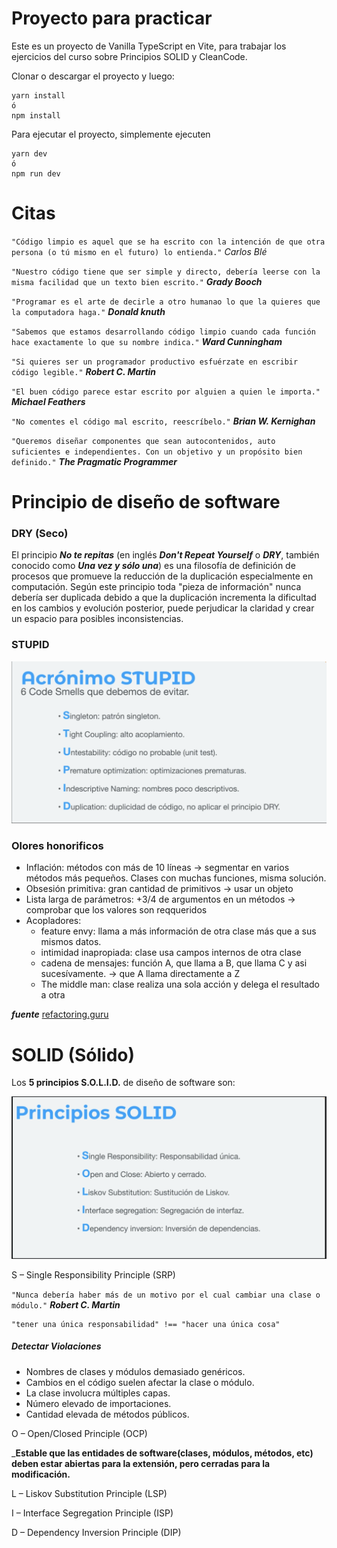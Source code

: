 # Proyecto para practicar

Este es un proyecto de Vanilla TypeScript en Vite, para trabajar los ejercicios del curso sobre Principios SOLID y CleanCode.

Clonar o descargar el proyecto y luego:

```
yarn install
ó
npm install
```

Para ejecutar el proyecto, simplemente ejecuten
```
yarn dev
ó
npm run dev
```

# Citas


`"Código limpio es aquel que se ha escrito con la intención de que otra persona (o tú mismo en el futuro) lo entienda."`
_Carlos Blé_


`"Nuestro código tiene que ser simple y directo, debería leerse con la misma facilidad que un texto bien escrito."`
___Grady Booch___


`"Programar es el arte de decirle a otro humanao lo que la quieres que la computadora haga."`
___Donald knuth___


`"Sabemos que estamos desarrollando código limpio cuando cada función hace exactamente lo que su nombre indica."`
___Ward Cunningham___


`"Si quieres ser un programador productivo esfuérzate en escribir código legible."`
___Robert C. Martin___


`"El buen código parece estar escrito por alguien a quien le importa."`
___Michael Feathers___


`"No comentes el código mal escrito, reescríbelo."`
___Brian W. Kernighan___


`"Queremos diseñar componentes que sean autocontenidos, auto suficientes e independientes. Con un objetivo y un propósito bien definido."`
___The Pragmatic Programmer___

# Principio de diseño de software

### DRY (Seco)

El principio ***No te repitas*** (en inglés ___Don't Repeat Yourself___ o ***DRY***, también conocido como ***Una vez y sólo una***) es una filosofía de definición de procesos que promueve la reducción de la duplicación especialmente en computación. Según este principio toda "pieza de información" nunca debería ser duplicada debido a que la duplicación incrementa la dificultad en los cambios y evolución posterior, puede perjudicar la claridad y crear un espacio para posibles inconsistencias.

### STUPID 

<img src='imgs/stupid.png'>

### Olores honorificos

 - Inflación: métodos con más de 10 líneas -> segmentar en varios métodos más pequeños.
    Clases con muchas funciones, misma solución.
 - Obsesión primitiva: gran cantidad de primitivos -> usar un objeto
 - Lista larga de parámetros: +3/4 de argumentos en un métodos -> comprobar que los valores son reqqueridos
 - Acopladores:
   - feature envy: llama a más información de otra clase más que a sus mismos datos.
   - intimidad inapropiada: clase usa campos internos de otra clase
   - cadena de mensajes: función A, que llama a B, que llama C y asi sucesívamente. -> que A llama directamente a Z
   - The middle man: clase realiza una sola acción y delega el resultado a otra



___fuente___ [refactoring.guru](https://refactoring.guru)


# SOLID (Sólido)

Los __5 principios S.O.L.I.D.__ de diseño de software son:


<img src="imgs/solid.png">


S – Single Responsibility Principle (SRP)


`"Nunca debería haber más de un motivo por el cual cambiar una clase o módulo."`
___Robert C. Martin___

```
"tener una única responsabilidad" !== "hacer una única cosa"
```
##### Detectar Violaciones
 - Nombres de clases y módulos demasiado genéricos.
 - Cambios en el código suelen afectar la clase o módulo.
 - La clase involucra múltiples capas.
 - Número elevado de importaciones.
 - Cantidad elevada de métodos públicos.

O – Open/Closed Principle           (OCP)

___Estable que las entidades de software(clases, módulos, métodos, etc) deben estar abiertas para la extensión, pero cerradas para la modificación.__

L – Liskov Substitution Principle   (LSP)

I – Interface Segregation Principle (ISP)

D – Dependency Inversion Principle  (DIP)

